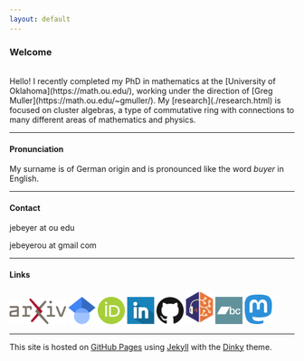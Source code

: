 ```yaml
---
layout: default
---
```


### Welcome

<br/> 
Hello! I recently completed my PhD in mathematics at the [University of Oklahoma](https://math.ou.edu/), working under the direction of [Greg Muller](https://math.ou.edu/~gmuller/). My [research](./research.html) is focused on cluster algebras, a type of commutative ring with connections to many different areas of mathematics and physics. 

---

#### Pronunciation

My surname is of German origin and is pronounced like the word *buyer* in English.

---

#### Contact

jebeyer at ou edu

jebeyerou at gmail com

---

#### Links


<a href="https://arxiv.org/a/beyer_j_2.html"><img src="./assets/arxiv-logo.png" alt="arXiv" width="100"/></a> 
<a href="https://scholar.google.com/citations?&user=pRnb5PwAAAAJ"><img src="./assets/Google_Scholar_logo.png" alt="GoogleScholar" width="48"/></a>
<a href="https://orcid.org/0000-0002-2499-2863"><img src="./assets/ORCID-logo.png" alt="ORCID" width="48"/></a>
<a href="https://www.linkedin.com/in/james-beyer-72558767"><img src="./assets/linkedin-icon-512.png" alt="LinkedIn" width="48"/></a> 
<a href="https://github.com/jebeyer"><img src="./assets/GitHub-Mark-120px-plus.png" alt="GitHub" width="48"/></a> 
<a href="https://listenbrainz.org/user/whistlingkitty/"><img src="./assets/ListenBrainz_Logo.png" alt="ListenBrainz" width="48"/></a> 
<a href="https://whistlingkitty.bandcamp.com"><img src="./assets/bandcamp-button-square-green-512.png" alt="Bandcamp" width="48"/></a> 
<a rel="me" href="https://mathstodon.xyz/@jebeyer"><img src="./assets/mastodon_logo.svg" alt="Mastodon" width="48"/></a> 

---

This site is hosted on [GitHub Pages](https://pages.github.com) using [Jekyll](https://jekyllrb.com/) with the [Dinky](https://github.com/pages-themes/dinky) theme.
